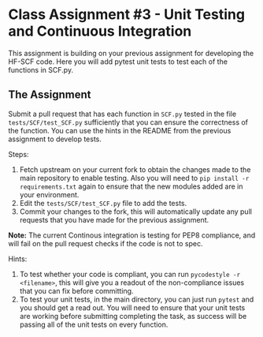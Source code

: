 # Class Assignment #3 - Unit Testing and Continuous Integration

This assignment is building on your previous assignment for developing the HF-SCF code. Here you will add pytest unit tests to test each of the functions in SCF.py.

## The Assignment

Submit a pull request that has each function in `SCF.py` tested in the file `tests/SCF/test_SCF.py` sufficiently that you can ensure the correctness of the function. You can use the hints in the README from the previous assignment to develop tests. 

Steps:

1. Fetch upstream on your current fork to obtain the changes made to the main repository to enable testing. Also you will need to `pip install -r requirements.txt` again to ensure that the new modules added are in your environment.
2. Edit the `tests/SCF/test_SCF.py` file to add the tests. 
3. Commit your changes to the fork, this will automatically update any pull requests that you have made for the previous assignment.

**Note:** The current Continous integration is testing for PEP8 compliance, and will fail on the pull request checks if the code is not to spec.

Hints:
1. To test whether your code is compliant, you can run `pycodestyle -r <filename>`, this will give you a readout of the non-compliance issues that you can fix before committing.
2. To test your unit tests, in the main directory, you can just run `pytest` and you should get a read out. You will need to ensure that your unit tests are working before submitting completing the task, as success will be passing all of the unit tests on every function.

